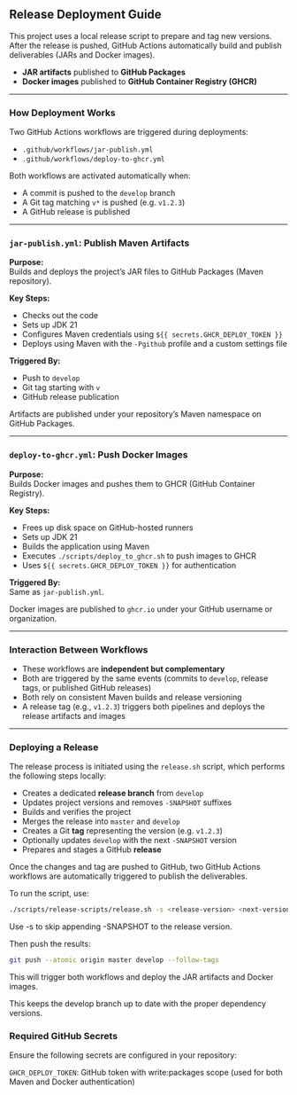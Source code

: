 ##  Release Deployment Guide

This project uses a local release script to prepare and tag new versions. 
After the release is pushed, GitHub Actions automatically build and publish deliverables (JARs and Docker images).

-  **JAR artifacts** published to **GitHub Packages**
-  **Docker images** published to **GitHub Container Registry (GHCR)**

---

###  How Deployment Works

Two GitHub Actions workflows are triggered during deployments:

- `.github/workflows/jar-publish.yml`
- `.github/workflows/deploy-to-ghcr.yml`

Both workflows are activated automatically when:

- A commit is pushed to the `develop` branch
- A Git tag matching `v*` is pushed (e.g. `v1.2.3`)
- A GitHub release is published

---

###  `jar-publish.yml`: Publish Maven Artifacts

**Purpose:**  
Builds and deploys the project’s JAR files to GitHub Packages (Maven repository).

**Key Steps:**
- Checks out the code
- Sets up JDK 21
- Configures Maven credentials using `${{ secrets.GHCR_DEPLOY_TOKEN }}`
- Deploys using Maven with the `-Pgithub` profile and a custom settings file

**Triggered By:**
- Push to `develop`
- Git tag starting with `v`
- GitHub release publication

Artifacts are published under your repository’s Maven namespace on GitHub Packages.

---

### `deploy-to-ghcr.yml`: Push Docker Images

**Purpose:**  
Builds Docker images and pushes them to GHCR (GitHub Container Registry).

**Key Steps:**
- Frees up disk space on GitHub-hosted runners
- Sets up JDK 21
- Builds the application using Maven
- Executes `./scripts/deploy_to_ghcr.sh` to push images to GHCR
- Uses `${{ secrets.GHCR_DEPLOY_TOKEN }}` for authentication

**Triggered By:**  
Same as `jar-publish.yml`.

Docker images are published to `ghcr.io` under your GitHub username or organization.

---

###  Interaction Between Workflows

- These workflows are **independent but complementary**
- Both are triggered by the same events (commits to `develop`, release tags, or published GitHub releases)
- Both rely on consistent Maven builds and release versioning
- A release tag (e.g., `v1.2.3`) triggers both pipelines and deploys the release artifacts and images

---

###  Deploying a Release

The release process is initiated using the `release.sh` script, which performs the following steps locally:

- Creates a dedicated **release branch** from `develop`
- Updates project versions and removes `-SNAPSHOT` suffixes
- Builds and verifies the project
- Merges the release into `master` and `develop`
- Creates a Git **tag** representing the version (e.g. `v1.2.3`)
- Optionally updates `develop` with the next `-SNAPSHOT` version
- Prepares and stages a GitHub **release**

Once the changes and tag are pushed to GitHub, two GitHub Actions workflows are automatically triggered to publish the deliverables.

To run the script, use:

   ```bash
   ./scripts/release-scripts/release.sh -s <release-version> <next-version>
   ```
Use -s to skip appending -SNAPSHOT to the release version.


Then push the results:
   ```bash
   git push --atomic origin master develop --follow-tags
   ```
This will trigger both workflows and deploy the JAR artifacts and Docker images.

This keeps the develop branch up to date with the proper dependency versions.
###  Required GitHub Secrets
Ensure the following secrets are configured in your repository:

`GHCR_DEPLOY_TOKEN`: GitHub token with write:packages scope (used for both Maven and Docker authentication)

